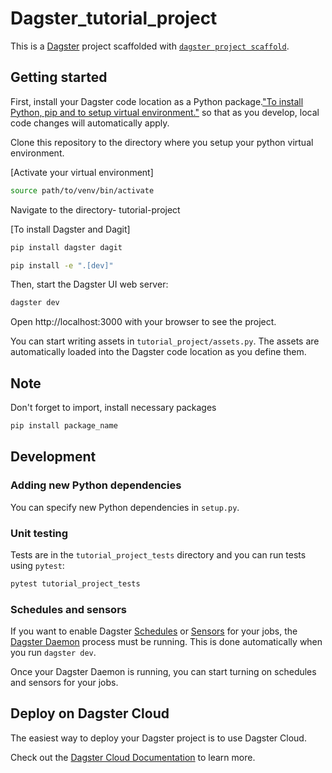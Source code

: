 # Dagster_tutorial_project

This is a [Dagster](https://dagster.io/) project scaffolded with [`dagster project scaffold`](https://docs.dagster.io/tutorial).

## Getting started

First, install your Dagster code location as a Python package.["To install Python, pip and to setup virtual environment."](https://packaging.python.org/en/latest/guides/installing-using-pip-and-virtual-environments/) so that as you develop, local code changes will automatically apply.

Clone this repository to the directory where you setup your python virtual environment.

[Activate your virtual environment]
```bash
source path/to/venv/bin/activate
```

Navigate to the directory- tutorial-project

[To install Dagster and Dagit]
```bash
pip install dagster dagit
```

```bash
pip install -e ".[dev]"
```

Then, start the Dagster UI web server:

```bash
dagster dev
```

Open http://localhost:3000 with your browser to see the project.

You can start writing assets in `tutorial_project/assets.py`. The assets are automatically loaded into the Dagster code location as you define them.

## Note 
Don't forget to import, install necessary packages 

```bash
pip install package_name
```

## Development


### Adding new Python dependencies

You can specify new Python dependencies in `setup.py`.

### Unit testing

Tests are in the `tutorial_project_tests` directory and you can run tests using `pytest`:

```bash
pytest tutorial_project_tests
```

### Schedules and sensors

If you want to enable Dagster [Schedules](https://docs.dagster.io/concepts/partitions-schedules-sensors/schedules) or [Sensors](https://docs.dagster.io/concepts/partitions-schedules-sensors/sensors) for your jobs, the [Dagster Daemon](https://docs.dagster.io/deployment/dagster-daemon) process must be running. This is done automatically when you run `dagster dev`.

Once your Dagster Daemon is running, you can start turning on schedules and sensors for your jobs.

## Deploy on Dagster Cloud

The easiest way to deploy your Dagster project is to use Dagster Cloud.

Check out the [Dagster Cloud Documentation](https://docs.dagster.cloud) to learn more.
